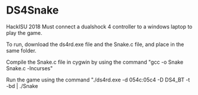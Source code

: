 # DS4Snake
HackISU 2018
Must connect a dualshock 4 controller to a windows laptop to play the game.

To run, download the ds4rd.exe file and the Snake.c file, and place in the same folder.

Compile the Snake.c file in cygwin by using the command 
"gcc -o Snake Snake.c -lncurses"

Run the game using the command 
"./ds4rd.exe -d 054c:05c4 -D DS4_BT -t -bd | ./Snake

